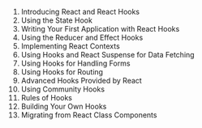 <ol>
  <li>Introducing React and React Hooks</li>
  <li>Using the State Hook</li>
  <li>Writing Your First Application with React Hooks</li>
  <li>Using the Reducer and Effect Hooks</li>
  <li>Implementing React Contexts</li>
  <li>Using Hooks and React Suspense for Data Fetching</li>
  <li>Using Hooks for Handling Forms</li>
  <li>Using Hooks for Routing</li>
  <li>Advanced Hooks Provided by React</li>
  <li>Using Community Hooks</li>
  <li>Rules of Hooks</li>
  <li>Building Your Own Hooks</li>
  <li>Migrating from  React Class Components </li>
</ol>

